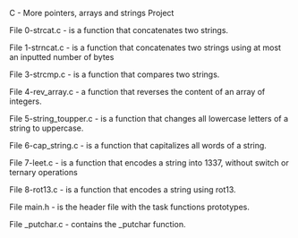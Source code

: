 C - More pointers, arrays and strings Project


File 0-strcat.c - is a function that concatenates two strings.

File 1-strncat.c - is a function that concatenates two strings using at most an inputted number of bytes

File 3-strcmp.c - is a function that compares two strings.

File 4-rev_array.c - a function that reverses the content of an array of integers.

File 5-string_toupper.c - is a function that changes all lowercase letters of a string to uppercase.

File 6-cap_string.c - is a function that capitalizes all words of a string.

File 7-leet.c - is a function that encodes a string into 1337, without switch or ternary operations

File 8-rot13.c - is a function that encodes a string using rot13.

File main.h - is the header file with the task functions prototypes.

File _putchar.c - contains the _putchar function.
